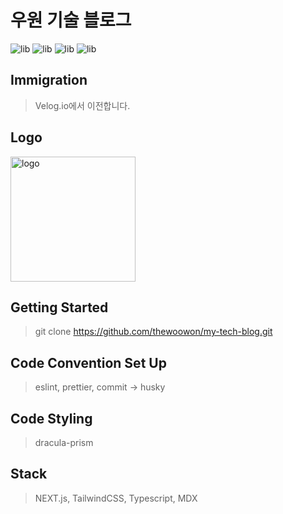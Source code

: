 # 우원 기술 블로그
<p>
  <img alt="lib" src="https://img.shields.io/badge/NEXT-12.2.3-black"/>
  <img alt="lib" src="https://img.shields.io/badge/TailwindCSS-3.2.4-blue"/>
  <img alt="lib" src="https://img.shields.io/badge/Typescript-4.7.4-blue"/>
  <img alt="lib" src="https://img.shields.io/badge/MDX-12.2.4-orange"/>
</p>

## Immigration
>  Velog.io에서 이전합니다.

## Logo
<img alt="logo" width="200" height="200" src="https://user-images.githubusercontent.com/60413257/203728950-38efbb56-a718-4d87-9697-9aafa26eb700.png"/>

## Getting Started
> git clone https://github.com/thewoowon/my-tech-blog.git

## Code Convention Set Up
> eslint, prettier, commit -> husky

## Code Styling
> dracula-prism

## Stack
> NEXT.js, TailwindCSS, Typescript, MDX
